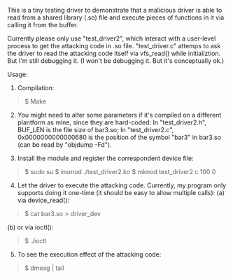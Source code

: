 This is a tiny testing driver to demonstrate that a malicious driver is able to 
read from a shared library (.so) file and execute pieces of functions in it
via calling it from the buffer.

Currently please only use "test_driver2", which interact with a user-level 
process to get the attacking code in .so file.
"test_driver.c" attemps to ask the driver to read the attacking code itself
via vfs_read() while initializtion. But I'm still debugging it. (I won't be
debugging it. But it's conceptually ok.)

Usage:

1. Compilation:
  >$ Make

2. You might need to alter some parameters if it's compiled on a different
   plantform as mine, since they are hard-coded:
   In "test_driver2.h", BUF_LEN is the file size of bar3.so;
   In "test_driver2.c", 0x0000000000000680 is the position of the symbol "bar3"
       in bar3.so (can be read by "objdump -Fd").

3. Install the module and register the correspondent device file:
  >$ sudo su
  >$ insmod ./test_driver2.ko
  >$ mknod test_driver2 c 100 0

4. Let the driver to execute the attacking code. Currently, my program only
   supports doing it one-time (it should be easy to allow multiple calls):
  (a) via device_read():
  >$ cat bar3.so > driver_dev

  (b) or via ioctl():
  >$ ./ioctl

5. To see the execution effect of the attacking code:
  >$ dmesg | tail
